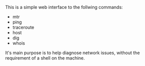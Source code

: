This is a simple web interface to the follwing commands:
- mtr
- ping
- traceroute
- host
- dig
- whois

It's main purpose is to help diagnose network issues, without the requirement of a shell on the machine.
